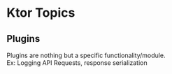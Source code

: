 # Ktor Topics

## Plugins

Plugins are nothing but a specific functionality/module. \
Ex: Logging API Requests, response serialization

